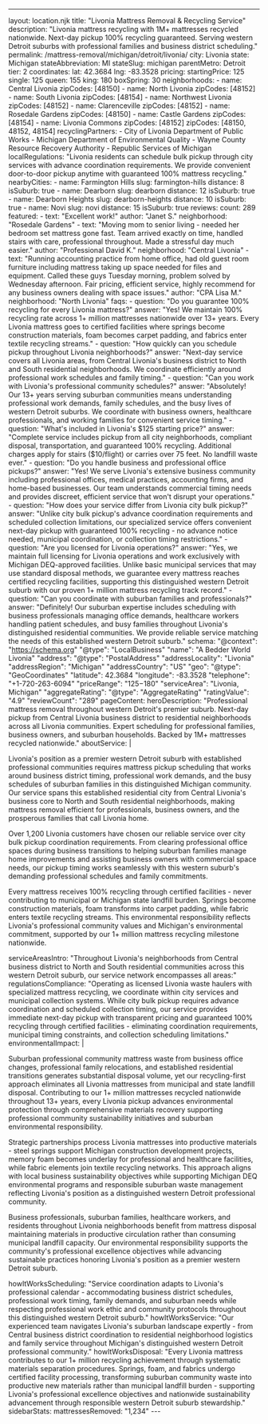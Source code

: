 ---
layout: location.njk
title: "Livonia Mattress Removal & Recycling Service"
description: "Livonia mattress recycling with 1M+ mattresses recycled nationwide. Next-day pickup 100% recycling guaranteed. Serving western Detroit suburbs with professional families and business district scheduling."
permalink: /mattress-removal/michigan/detroit/livonia/
city: Livonia state: Michigan stateAbbreviation: MI stateSlug: michigan parentMetro: Detroit tier: 2 coordinates: lat: 42.3684 lng: -83.3528 pricing: startingPrice: 125 single: 125 queen: 155 king: 180 boxSpring: 30 neighborhoods: - name: Central Livonia zipCodes: [48150] - name: North Livonia zipCodes: [48152] - name: South Livonia zipCodes: [48154] - name: Northwest Livonia zipCodes: [48152] - name: Clarenceville zipCodes: [48152] - name: Rosedale Gardens zipCodes: [48150] - name: Castle Gardens zipCodes: [48154] - name: Livonia Commons zipCodes: [48152] zipCodes: [48150, 48152, 48154] recyclingPartners: - City of Livonia Department of Public Works - Michigan Department of Environmental Quality - Wayne County Resource Recovery Authority - Republic Services of Michigan localRegulations: "Livonia residents can schedule bulk pickup through city services with advance coordination requirements. We provide convenient door-to-door pickup anytime with guaranteed 100% mattress recycling." nearbyCities: - name: Farmington Hills slug: farmington-hills distance: 8 isSuburb: true - name: Dearborn slug: dearborn distance: 12 isSuburb: true - name: Dearborn Heights slug: dearborn-heights distance: 10 isSuburb: true - name: Novi slug: novi distance: 15 isSuburb: true reviews: count: 289 featured: - text: "Excellent work!" author: "Janet S." neighborhood: "Rosedale Gardens" - text: "Moving mom to senior living - needed her bedroom set mattress gone fast. Team arrived exactly on time, handled stairs with care, professional throughout. Made a stressful day much easier." author: "Professional David K." neighborhood: "Central Livonia" - text: "Running accounting practice from home office, had old guest room furniture including mattress taking up space needed for files and equipment. Called these guys Tuesday morning, problem solved by Wednesday afternoon. Fair pricing, efficient service, highly recommend for any business owners dealing with space issues." author: "CPA Lisa M." neighborhood: "North Livonia" faqs: - question: "Do you guarantee 100% recycling for every Livonia mattress?" answer: "Yes! We maintain 100% recycling rate across 1+ million mattresses nationwide over 13+ years. Every Livonia mattress goes to certified facilities where springs become construction materials, foam becomes carpet padding, and fabrics enter textile recycling streams." - question: "How quickly can you schedule pickup throughout Livonia neighborhoods?" answer: "Next-day service covers all Livonia areas, from Central Livonia's business district to North and South residential neighborhoods. We coordinate efficiently around professional work schedules and family timing." - question: "Can you work with Livonia's professional community schedules?" answer: "Absolutely! Our 13+ years serving suburban communities means understanding professional work demands, family schedules, and the busy lives of western Detroit suburbs. We coordinate with business owners, healthcare professionals, and working families for convenient service timing." - question: "What's included in Livonia's $125 starting price?" answer: "Complete service includes pickup from all city neighborhoods, compliant disposal, transportation, and guaranteed 100% recycling. Additional charges apply for stairs ($10/flight) or carries over 75 feet. No landfill waste ever." - question: "Do you handle business and professional office pickups?" answer: "Yes! We serve Livonia's extensive business community including professional offices, medical practices, accounting firms, and home-based businesses. Our team understands commercial timing needs and provides discreet, efficient service that won't disrupt your operations." - question: "How does your service differ from Livonia city bulk pickup?" answer: "Unlike city bulk pickup's advance coordination requirements and scheduled collection limitations, our specialized service offers convenient next-day pickup with guaranteed 100% recycling - no advance notice needed, municipal coordination, or collection timing restrictions." - question: "Are you licensed for Livonia operations?" answer: "Yes, we maintain full licensing for Livonia operations and work exclusively with Michigan DEQ-approved facilities. Unlike basic municipal services that may use standard disposal methods, we guarantee every mattress reaches certified recycling facilities, supporting this distinguished western Detroit suburb with our proven 1+ million mattress recycling track record." - question: "Can you coordinate with suburban families and professionals?" answer: "Definitely! Our suburban expertise includes scheduling with business professionals managing office demands, healthcare workers handling patient schedules, and busy families throughout Livonia's distinguished residential communities. We provide reliable service matching the needs of this established western Detroit suburb." schema: "@context": "https://schema.org" "@type": "LocalBusiness" "name": "A Bedder World Livonia" "address": "@type": "PostalAddress" "addressLocality": "Livonia" "addressRegion": "Michigan" "addressCountry": "US" "geo": "@type": "GeoCoordinates" "latitude": 42.3684 "longitude": -83.3528 "telephone": "+1-720-263-6094" "priceRange": "$125-$180" "serviceArea": "Livonia, Michigan" "aggregateRating": "@type": "AggregateRating" "ratingValue": "4.9" "reviewCount": "289" pageContent: heroDescription: "Professional mattress removal throughout western Detroit's premier suburb. Next-day pickup from Central Livonia business district to residential neighborhoods across all Livonia communities. Expert scheduling for professional families, business owners, and suburban households. Backed by 1M+ mattresses recycled nationwide." aboutService: | <p>Livonia's position as a premier western Detroit suburb with established professional communities requires mattress pickup scheduling that works around business district timing, professional work demands, and the busy schedules of suburban families in this distinguished Michigan community. Our service spans this established residential city from Central Livonia's business core to North and South residential neighborhoods, making mattress removal efficient for professionals, business owners, and the prosperous families that call Livonia home.</p> <p>Over 1,200 Livonia customers have chosen our reliable service over city bulk pickup coordination requirements. From clearing professional office spaces during business transitions to helping suburban families manage home improvements and assisting business owners with commercial space needs, our pickup timing works seamlessly with this western suburb's demanding professional schedules and family commitments.</p> <p>Every mattress receives 100% recycling through certified facilities - never contributing to municipal or Michigan state landfill burden. Springs become construction materials, foam transforms into carpet padding, while fabric enters textile recycling streams. This environmental responsibility reflects Livonia's professional community values and Michigan's environmental commitment, supported by our 1+ million mattress recycling milestone nationwide.</p> serviceAreasIntro: "Throughout Livonia's neighborhoods from Central business district to North and South residential communities across this western Detroit suburb, our service network encompasses all areas:" regulationsCompliance: "Operating as licensed Livonia waste haulers with specialized mattress recycling, we coordinate within city services and municipal collection systems. While city bulk pickup requires advance coordination and scheduled collection timing, our service provides immediate next-day pickup with transparent pricing and guaranteed 100% recycling through certified facilities - eliminating coordination requirements, municipal timing constraints, and collection scheduling limitations." environmentalImpact: | <p>Suburban professional community mattress waste from business office changes, professional family relocations, and established residential transitions generates substantial disposal volume, yet our recycling-first approach eliminates all Livonia mattresses from municipal and state landfill disposal. Contributing to our 1+ million mattresses recycled nationwide throughout 13+ years, every Livonia pickup advances environmental protection through comprehensive materials recovery supporting professional community sustainability initiatives and suburban environmental responsibility.</p> <p>Strategic partnerships process Livonia mattresses into productive materials - steel springs support Michigan construction development projects, memory foam becomes underlay for professional and healthcare facilities, while fabric elements join textile recycling networks. This approach aligns with local business sustainability objectives while supporting Michigan DEQ environmental programs and responsible suburban waste management reflecting Livonia's position as a distinguished western Detroit professional community.</p> <p>Business professionals, suburban families, healthcare workers, and residents throughout Livonia neighborhoods benefit from mattress disposal maintaining materials in productive circulation rather than consuming municipal landfill capacity. Our environmental responsibility supports the community's professional excellence objectives while advancing sustainable practices honoring Livonia's position as a premier western Detroit suburb.</p> howItWorksScheduling: "Service coordination adapts to Livonia's professional calendar - accommodating business district schedules, professional work timing, family demands, and suburban needs while respecting professional work ethic and community protocols throughout this distinguished western Detroit suburb." howItWorksService: "Our experienced team navigates Livonia's suburban landscape expertly - from Central business district coordination to residential neighborhood logistics and family service throughout Michigan's distinguished western Detroit professional community." howItWorksDisposal: "Every Livonia mattress contributes to our 1+ million recycling achievement through systematic materials separation procedures. Springs, foam, and fabrics undergo certified facility processing, transforming suburban community waste into productive new materials rather than municipal landfill burden - supporting Livonia's professional excellence objectives and nationwide sustainability advancement through responsible western Detroit suburb stewardship." sidebarStats: mattressesRemoved: "1,234" ---